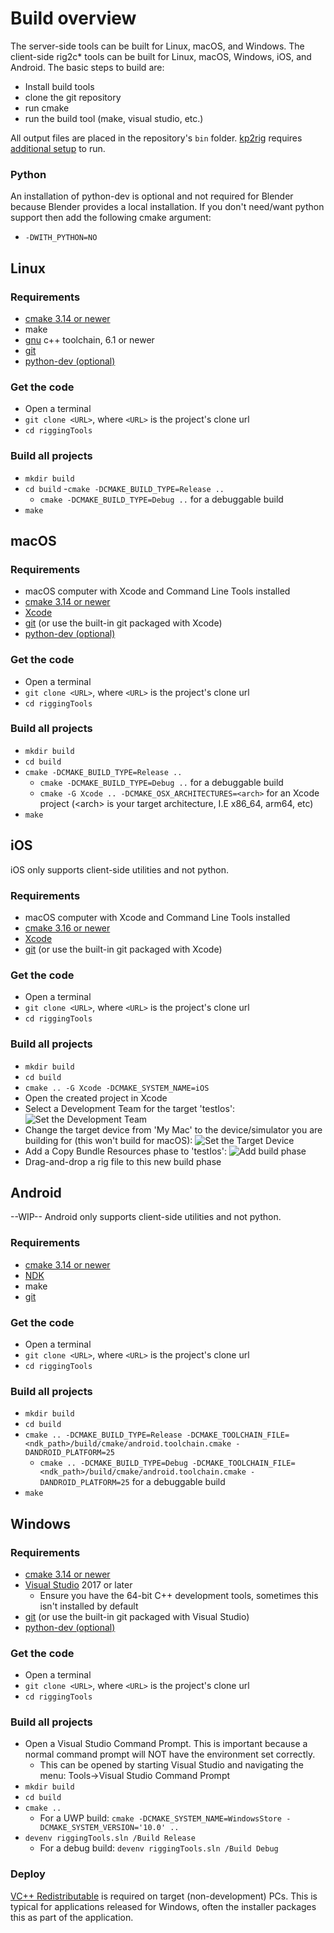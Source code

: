 # Build overview

The server-side tools can be built for Linux, macOS, and Windows.
The client-side rig2c* tools can be built for Linux, macOS, Windows, iOS, and Android. The basic steps to build are:
 - Install build tools
 - clone the git repository
 - run cmake
 - run the build tool (make, visual studio, etc.)

All output files are placed in the repository's `bin` folder. [kp2rig](/doc/kp2rig.md) requires [additional setup](/doc/kp2rig.md) to run.

### Python
An installation of python-dev is optional and not required for Blender because Blender provides a local installation.
If you don't need/want python support then add the following cmake argument:
  - `-DWITH_PYTHON=NO`

## Linux
### Requirements
 - [cmake 3.14 or newer](https://cmake.org/)
 - make
 - [gnu](https://gcc.gnu.org/) c++ toolchain, 6.1 or newer
 - [git](https://git-scm.com/)
 - [python-dev (optional)](https://www.python.org/) 

### Get the code
 - Open a terminal
 - `git clone <URL>`, where `<URL>` is the project's clone url
 - `cd riggingTools`

### Build all projects
 - `mkdir build`
 - `cd build`
 -`cmake -DCMAKE_BUILD_TYPE=Release ..`
   - `cmake -DCMAKE_BUILD_TYPE=Debug ..` for a debuggable build
 - `make`

## macOS
### Requirements
 - macOS computer with Xcode and Command Line Tools installed
 - [cmake 3.14 or newer](https://cmake.org/)
 - [Xcode](https://developer.apple.com/xcode/)
 - [git](https://git-scm.com/) (or use the built-in git packaged with Xcode)
 - [python-dev (optional)](https://www.python.org/) 

### Get the code
 - Open a terminal
 - `git clone <URL>`, where `<URL>` is the project's clone url
 - `cd riggingTools`

### Build all projects
 - `mkdir build`
 - `cd build`
 - `cmake -DCMAKE_BUILD_TYPE=Release ..`
   - `cmake -DCMAKE_BUILD_TYPE=Debug ..` for a debuggable build
   - `cmake -G Xcode .. -DCMAKE_OSX_ARCHITECTURES=<arch>` for an Xcode project (\<arch\> is your target architecture, I.E x86_64, arm64, etc)
 - `make`

## iOS
iOS only supports client-side utilities and not python.
### Requirements
 - macOS computer with Xcode and Command Line Tools installed
 - [cmake 3.16 or newer](https://cmake.org/)
 - [Xcode](https://developer.apple.com/xcode/)
 - [git](https://git-scm.com/) (or use the built-in git packaged with Xcode)

### Get the code
 - Open a terminal
 - `git clone <URL>`, where `<URL>` is the project's clone url
 - `cd riggingTools`

### Build all projects
 - `mkdir build`
 - `cd build`
 - `cmake .. -G Xcode -DCMAKE_SYSTEM_NAME=iOS`
 - Open the created project in Xcode
 - Select a Development Team for the target 'testIos': ![Set the Development Team](/img/testIos_devTeam.png)
 - Change the target device from 'My Mac' to the device/simulator you are building for (this won't build for macOS): ![Set the Target Device](/img/testIos_setDevice.png)
 - Add a Copy Bundle Resources phase to 'testIos': ![Add build phase](/img/testIos_addBuildPhase.png)
 - Drag-and-drop a rig file to this new build phase

## Android
--WIP--
Android only supports client-side utilities and not python.
### Requirements
 - [cmake 3.14 or newer](https://cmake.org/)
 - [NDK](https://developer.android.com/ndk)
 - make
 - [git](https://git-scm.com/)

### Get the code
 - Open a terminal
 - `git clone <URL>`, where `<URL>` is the project's clone url
 - `cd riggingTools`

### Build all projects
 - `mkdir build`
 - `cd build`
 - `cmake .. -DCMAKE_BUILD_TYPE=Release -DCMAKE_TOOLCHAIN_FILE=<ndk_path>/build/cmake/android.toolchain.cmake -DANDROID_PLATFORM=25`
   - `cmake .. -DCMAKE_BUILD_TYPE=Debug -DCMAKE_TOOLCHAIN_FILE=<ndk_path>/build/cmake/android.toolchain.cmake -DANDROID_PLATFORM=25` for a debuggable build
 - `make`

## Windows
### Requirements
 - [cmake 3.14 or newer](https://cmake.org/)
 - [Visual Studio](https://visualstudio.microsoft.com/) 2017 or later
   - Ensure you have the 64-bit C++ development tools, sometimes this isn't installed by default
 - [git](https://git-scm.com/) (or use the built-in git packaged with Visual Studio)
 - [python-dev (optional)](https://docs.python.org/3/using/windows.html) 

### Get the code
 - Open a terminal
 - `git clone <URL>`, where `<URL>` is the project's clone url
 - `cd riggingTools`

### Build all projects
 - Open a Visual Studio Command Prompt. This is important because a normal command prompt will NOT have the environment set correctly.
   - This can be opened by starting Visual Studio and navigating the menu: Tools->Visual Studio Command Prompt
 - `mkdir build`
 - `cd build`
 - `cmake ..`
   - For a UWP build: `cmake -DCMAKE_SYSTEM_NAME=WindowsStore -DCMAKE_SYSTEM_VERSION='10.0' ..`
 - `devenv riggingTools.sln /Build Release`
   - For a debug build: `devenv riggingTools.sln /Build Debug`

### Deploy
[VC++ Redistributable](https://support.microsoft.com/en-us/help/2977003/the-latest-supported-visual-c-downloads) is required on target (non-development) PCs.
This is typical for applications released for Windows, often the installer packages this as part of the application.

